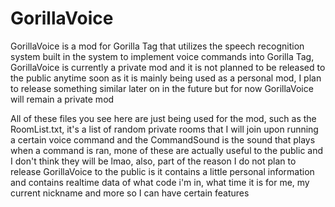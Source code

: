 # GorillaVoice

GorillaVoice is a mod for Gorilla Tag that utilizes the speech recognition system built in the system to implement voice commands into Gorilla Tag,
GorillaVoice is currently a private mod and it is not planned to be released to the public anytime soon as it is mainly being used as a personal mod, I plan to release something similar later on in the future but for now GorillaVoice will remain a private mod

All of these files you see here are just being used for the mod, such as the RoomList.txt, it's a list of random private rooms that I will join upon running a certain voice command and the CommandSound is the sound that plays when a command is ran, mone of these are actually useful to the public and I don't think they will be lmao, also, part of the reason I do not plan to release GorillaVoice to the public is it contains a little personal information and contains realtime data of what code i'm in, what time it is for me, my current nickname and more so I can have certain features
